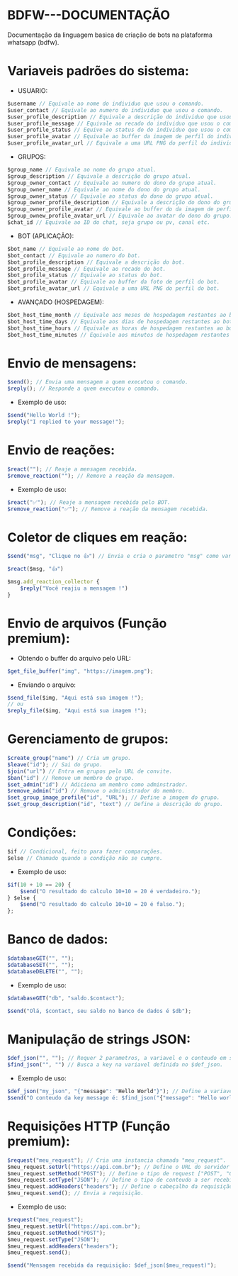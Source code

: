 # BDFW---DOCUMENTAÇÃO
Documentação da linguagem basica de criação de bots na plataforma whatsapp (bdfw).

# Variaveis padrões do sistema:
* USUARIO:
```js
$username // Equivale ao nome do individuo que usou o comando.
$user_contact // Equivale ao numero do individuo que usou o comando.
$user_profile_description // Equivale a descrição do individuo que usou o comando.
$user_profile_message // Equivale ao recado do individuo que usou o comando.
$user_profile_status // Equive ao status do do individuo que usou o comando ["online", ["offline"]].
$user_profile_avatar // Equivale ao buffer da imagem de perfil do individuo que usou o comando.
$user_profile_avatar_url // Equivale a uma URL PNG do perfil do individuo que usou o comando.
```
* GRUPOS:
```js
$group_name // Equivale ao nome do grupo atual.
$group_description // Equivale a descrição do grupo atual.
$group_owner_contact // Equivale ao numero do dono do grupo atual.
$group_owner_name // Equivale ao nome do dono do grupo atual.
$group_owner_status // Equivale ao status do dono do grupo atual.
$group_owner_profile_description // Equivale a descrição do dono do grupo atual.
$group_owner_profile_avatar // Equivale ao buffer do da imagem de perfil do dono do grupo atual.
$group_ownew_profile_avatar_url // Equivale ao avatar do dono do grupo.
$chat_id // Equivale ao ID do chat, seja grupo ou pv, canal etc.
```

* BOT (APLICAÇÃO):
```js
$bot_name // Equivale ao nome do bot.
$bot_contact // Equivale ao numero do bot.
$bot_profile_description // Equivale a descrição do bot.
$bot_profile_message // Equivale ao recado do bot.
$bot_profile_status // Equivale ao status do bot.
$bot_profile_avatar // Equivale ao buffer da foto de perfil do bot.
$bot_profile_avatar_url // Equivale a uma URL PNG do perfil do bot.
```
* AVANÇADO (HOSPEDAGEM):
```js
$bot_host_time_month // Equivale aos meses de hospedagem restantes ao bot.
$bot_host_time_days // Equivale aos dias de hospedagem restantes ao bot.
$bot_host_time_hours // Equivale as horas de hospedagem restantes ao bot.
$bot_host_time_minutes // Equivale aos minutos de hospedagem restantes ao bot.
```

# Envio de mensagens:
```js
$send(); // Envia uma mensagem a quem executou o comando.
$reply(); // Responde a quem executou o comando.
```

* Exemplo de uso:
```js
$send("Hello World !");
$reply("I replied to your message!");
```

# Envio de reações:
```js
$react(""); // Reaje a mensagem recebida.
$remove_reaction(""); // Remove a reação da mensagem.
```
* Exemplo de uso:
```js
$react("✅"); // Reaje a mensagem recebida pelo BOT.
$remove_reaction("✅"); // Remove a reação da mensagem recebida.
```
# Coletor de cliques em reação:
```js
$send("msg", "Clique no 👍") // Envia e cria o parametro "msg" como variavel equivalente a mensagem enviada.

$react($msg, "👍")

$msg.add_reaction_collector {
    $reply("Você reajiu a mensagem !")
}
 ```

# Envio de arquivos (Função premium):
* Obtendo o buffer do arquivo pelo URL:

```js
$get_file_buffer("img", "https://imagem.png");
```

* Enviando o arquivo:
```js
$send_file($img, "Aqui está sua imagem !");
// ou
$reply_file($img, "Aqui está sua imagem !");
```

# Gerenciamento de grupos:
```js
$create_group("name") // Cria um grupo.
$leave("id"); // Sai do grupo.
$join("url") // Entra em grupos pelo URL de convite.
$ban("id") // Remove um membro do grupo.
$set_admin("id") // Adiciona um membro como adminstrador.
$remove_admin("id") // Remove o administrador do membro.
$set_group_image_profile("id", "URL"); // Define a imagem do grupo.
$set_group_description("id", "text") // Define a descrição do grupo.
```

# Condições:
```js
$if // Condicional, feito para fazer comparações.
$else // Chamado quando a condição não se cumpre.
```

* Exemplo de uso:
```js
$if(10 + 10 == 20) {
    $send("O resultado do calculo 10+10 = 20 é verdadeiro.");
} $else {
    $send("O resultado do calculo 10+10 = 20 é falso.");
};
```

# Banco de dados:
```js
$databaseGET("", "");
$databaseSET("", "");
$databaseDELETE("", "");
```

* Exemplo de uso:
```js
$databaseGET("db", "saldo.$contact");

$send("Olá, $contact, seu saldo no banco de dados é $db");
```

# Manipulação de strings JSON:
```js
$def_json("", ""); // Requer 2 parametros, a variavel e o conteudo em string JSON.
$find_json("", "") // Busca a key na variavel definida no $def_json.
```

* Exemplo de uso:
```js
$def_json("my_json", "{"message": "Hello World"}"); // Define a variavel e o JSON que deseja ativar as funções.
$send("O conteudo da key message é: $find_json("{"message": "Hello world"}")");
```

# Requisições HTTP (Função premium):
```js
$request("meu_request"); // Cria uma instancia chamada "meu_request".
$meu_request.setUrl("https://api.com.br"); // Define o URL do servidor que receberá o request
$meu_request.setMethod("POST"); // Define o tipo de request ["POST", "GET", "DELETE", "OPTIONS"] etc..
$meu_request.setType("JSON"); // Define o tipo de conteudo a ser recebido. ["JSON", "UTF-8"].
$meu_request.addHeaders("headers"); // Define o cabeçalho da requisição. (opcional, o tipo "JSON" já define o content-type).
$meu_request.send(); // Envia a requisição.
```

* Exemplo de uso:
```js
$request("meu_request");
$meu_request.setUrl("https://api.com.br");
$meu_request.setMethod("POST");
$meu_request.setType("JSON");
$meu_request.addHeaders("headers");
$meu_request.send();

$send("Mensagem recebida da requisição: $def_json($meu_request)");
```

